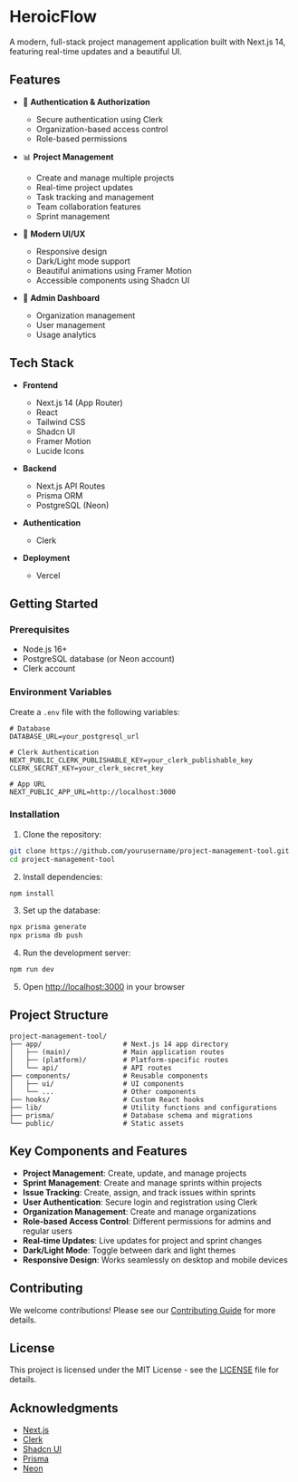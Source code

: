 # HeroicFlow

A modern, full-stack project management application built with Next.js 14, featuring real-time updates and a beautiful UI.

## Features

- 🔐 **Authentication & Authorization**
  - Secure authentication using Clerk
  - Organization-based access control
  - Role-based permissions

- 📊 **Project Management**
  - Create and manage multiple projects
  - Real-time project updates
  - Task tracking and management
  - Team collaboration features
  - Sprint management

- 🎨 **Modern UI/UX**
  - Responsive design
  - Dark/Light mode support
  - Beautiful animations using Framer Motion
  - Accessible components using Shadcn UI

- 📱 **Admin Dashboard**
  - Organization management
  - User management
  - Usage analytics

## Tech Stack

- **Frontend**
  - Next.js 14 (App Router)
  - React
  - Tailwind CSS
  - Shadcn UI
  - Framer Motion
  - Lucide Icons

- **Backend**
  - Next.js API Routes
  - Prisma ORM
  - PostgreSQL (Neon)

- **Authentication**
  - Clerk

- **Deployment**
  - Vercel

## Getting Started

### Prerequisites

- Node.js 16+
- PostgreSQL database (or Neon account)
- Clerk account

### Environment Variables

Create a `.env` file with the following variables:

```env
# Database
DATABASE_URL=your_postgresql_url

# Clerk Authentication
NEXT_PUBLIC_CLERK_PUBLISHABLE_KEY=your_clerk_publishable_key
CLERK_SECRET_KEY=your_clerk_secret_key

# App URL
NEXT_PUBLIC_APP_URL=http://localhost:3000
```

### Installation

1. Clone the repository:
```bash
git clone https://github.com/yourusername/project-management-tool.git
cd project-management-tool
```

2. Install dependencies:
```bash
npm install
```

3. Set up the database:
```bash
npx prisma generate
npx prisma db push
```

4. Run the development server:
```bash
npm run dev
```

5. Open [http://localhost:3000](http://localhost:3000) in your browser

## Project Structure

```
project-management-tool/
├── app/                    # Next.js 14 app directory
│   ├── (main)/             # Main application routes
│   ├── (platform)/         # Platform-specific routes
│   └── api/                # API routes
├── components/             # Reusable components
│   ├── ui/                 # UI components
│   └── ...                 # Other components
├── hooks/                  # Custom React hooks
├── lib/                    # Utility functions and configurations
├── prisma/                 # Database schema and migrations
└── public/                 # Static assets
```

## Key Components and Features

- **Project Management**: Create, update, and manage projects
- **Sprint Management**: Create and manage sprints within projects
- **Issue Tracking**: Create, assign, and track issues within sprints
- **User Authentication**: Secure login and registration using Clerk
- **Organization Management**: Create and manage organizations
- **Role-based Access Control**: Different permissions for admins and regular users
- **Real-time Updates**: Live updates for project and sprint changes
- **Dark/Light Mode**: Toggle between dark and light themes
- **Responsive Design**: Works seamlessly on desktop and mobile devices

## Contributing

We welcome contributions! Please see our [Contributing Guide](CONTRIBUTING.md) for more details.

## License

This project is licensed under the MIT License - see the [LICENSE](LICENSE) file for details.

## Acknowledgments

- [Next.js](https://nextjs.org/)
- [Clerk](https://clerk.dev/)
- [Shadcn UI](https://ui.shadcn.com/)
- [Prisma](https://www.prisma.io/)
- [Neon](https://neon.tech/)
